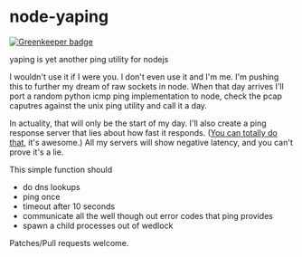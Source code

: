 node-yaping
===========

[![Greenkeeper badge](https://badges.greenkeeper.io/reconbot/node-yaping.svg)](https://greenkeeper.io/)

yaping is yet another ping utility for nodejs

I wouldn't use it if I were you. I don't even use it and I'm me. I'm pushing this to further my
dream of raw sockets in node. When that day arrives I'll port a random python icmp ping implementation to node, check the pcap caputres against
the unix ping utility and call it a day.

In actuality, that will only be the start of my day. I'll also create a ping response server that lies about how fast
it responds. ([You can totally do that](http://en.wikipedia.org/wiki/Ping#Payload), it's awesome.) All my servers
will show negative latency, and you can't prove it's a lie.

This simple function should
  * do dns lookups
  * ping once
  * timeout after 10 seconds
  * communicate all the well though out error codes that ping provides
  * spawn a child processes out of wedlock

Patches/Pull requests welcome.
